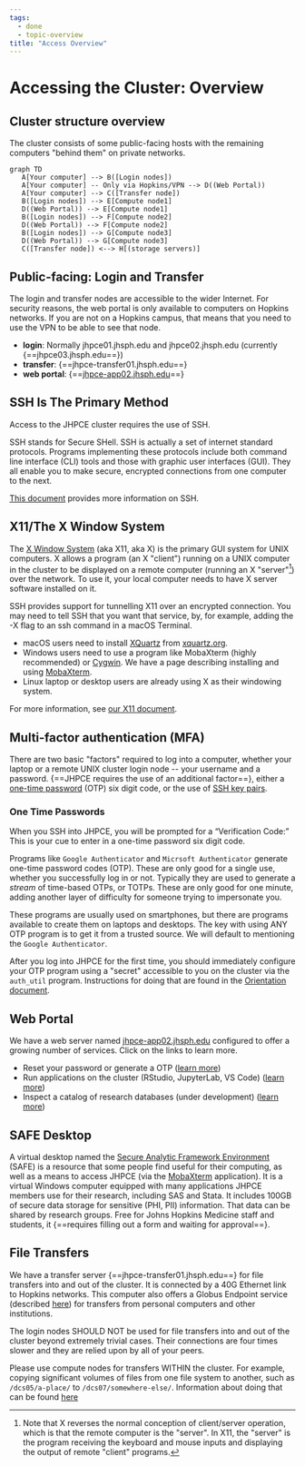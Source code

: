 ```yaml
---
tags:
  - done
  - topic-overview
title: "Access Overview"
---
```


# Accessing the Cluster: Overview

## Cluster structure overview
The cluster consists of some public-facing hosts with the remaining computers "behind them" on private networks.

```mermaid
graph TD
   A[Your computer] --> B([Login nodes])
   A[Your computer] -- Only via Hopkins/VPN --> D((Web Portal))
   A[Your computer] --> C([Transfer node])
   B([Login nodes]) --> E[Compute node1]
   D((Web Portal)) --> E[Compute node1]
   B([Login nodes]) --> F[Compute node2]
   D((Web Portal)) --> F[Compute node2]
   B([Login nodes]) --> G[Compute node3]
   D((Web Portal)) --> G[Compute node3]
   C([Transfer node]) <--> H[(storage servers)]
```

## Public-facing: Login and Transfer 
The login and transfer nodes are accessible to the wider Internet. 
For security reasons, the web portal is only available to computers on Hopkins networks. If you are not on a Hopkins campus, that means that you need to use the VPN to be able to see that node.

* **login**: Normally jhpce01.jhsph.edu and jhpce02.jhsph.edu (currently {==jhpce03.jhsph.edu==})
* **transfer**: {==jhpce-transfer01.jhsph.edu==}
* **web portal**: {==[jhpce-app02.jhsph.edu](jhpce-app02.jhsph.edu)==}


## SSH Is The Primary Method
Access to the JHPCE cluster requires the use of SSH.

SSH stands for Secure SHell. SSH is actually a set of internet standard protocols. Programs implementing these protocols include both command line interface (CLI) tools and those with graphic user interfaces (GUI).  They all enable you to make secure, encrypted connections from one computer to the next.

[This document](ssh.md) provides more information on SSH.

## X11/The X Window System

The [X Window System](https://en.wikipedia.org/wiki/X_Window_System) (aka X11, aka X) is the primary GUI system for UNIX computers. X allows a program (an X "client") running on a UNIX computer in the cluster to be displayed on a remote computer (running an X "server"[^2]) over the network. To use it, your local computer needs to have X server software installed on it.

SSH provides support for tunnelling X11 over an encrypted connection. You may need to tell SSH that you want that service, by, for example, adding the -X flag to an ssh command in a macOS Terminal.

[^2]:Note that X reverses the normal conception of client/server operation, which is that the remote computer is the "server". In X11, the "server" is the program receiving the keyboard and mouse inputs and displaying the output of remote "client" programs.

- macOS users need to install [XQuartz](https://en.wikipedia.org/wiki/XQuartz) from [xquartz.org](https://www.xquartz.org).
- Windows users need to use a program like MobaXterm (highly recommended) or [Cygwin](https://en.wikipedia.org/wiki/Cygwin). We have a page describing installing and using [MobaXterm](mobaxterm.md).
- Linux laptop or desktop users are already using X as their windowing system.

For more information, see [our X11 document](x11.md).

## Multi-factor authentication (MFA)
There are two basic "factors" required to log into a computer, whether your laptop or a remote UNIX cluster login node -- your username and a password. {==JHPCE requires the use of an additional factor==}, either a [one-time password](ssh.md#one-time-passwords) (OTP) six digit code, or the use of [SSH key pairs](ssh.md#ssh-keys). 

### One Time Passwords
When you SSH into JHPCE, you will be prompted for a “Verification Code:” This is your cue to enter in a one-time password six digit code.

Programs like `Google Authenticator` and `Micrsoft Authenticator` generate one-time password codes (OTP). These are only good for a single use, whether you successfully log in or not. Typically they are used to generate a _stream_ of time-based OTPs, or TOTPs. These are only good for one minute, adding another layer of difficulty for someone trying to impersonate you.

These programs are usually used on smartphones, but there are programs available to create them on laptops and desktops. The key with using ANY OTP program is to get it from a trusted source. We will default to mentioning the `Google Authenticator`.

After you log into JHPCE for the first time, you should immediately configure your OTP program using a "secret" accessible to you on the cluster via the `auth_util` program. Instructions for doing that are found in the [Orientation document](../orient/images/latest-orient.pdf).

## Web Portal
We have a web server named [jhpce-app02.jhsph.edu](jhpce-app02.jhsph.edu) configured to offer a growing number of services. Click on the links to learn more.

* Reset your password or generate a OTP ([learn more](../portal/web-reset.md))
* Run applications on the cluster (RStudio, JupyterLab, VS Code) ([learn more](../portal/web-apps.md))
* Inspect a catalog of research databases (under development) ([learn more](../portal/datacatalog.md))

## SAFE Desktop
A virtual desktop named the [Secure Analytic Framework Environment](https://ictr.johnshopkins.edu/service/informatics/safe-desktop/) (SAFE) is a resource that some people find useful for their computing, as well as a means to access JHPCE (via the [MobaXterm](mobaxterm.md) application). It is a virtual Windows computer equipped with many applications JHPCE members use for their research, including SAS and Stata. It includes 100GB of secure data storage for sensitive (PHI, PII) information. That data can be shared by research groups. Free for Johns Hopkins Medicine staff and students, it {==requires filling out a form and waiting for approval==}.

## File Transfers

We have a transfer server {==jhpce-transfer01.jhsph.edu==} for file transfers into and out of the cluster. It is connected by a 40G Ethernet link to Hopkins networks.
This computer also offers a Globus Endpoint service (described [here](globus.md)) for transfers from personal computers and other institutions.

The login nodes SHOULD NOT be used for file transfers into and out of the cluster beyond extremely trivial cases. Their connections are four times slower and they are relied upon by all of your peers.

Please use compute nodes for transfers WITHIN the cluster. For example, copying significant volumes of files from one file system to another, such as `/dcs05/a-place/` to `/dcs07/somewhere-else/`. Information about doing that can be found [here](files/copying-files.md)

